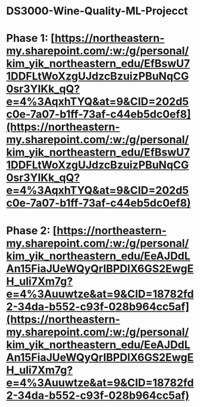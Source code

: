 # DS3000-Wine-Quality-ML-Projecct

# Phase 1: [https://northeastern-my.sharepoint.com/:w:/g/personal/kim_yik_northeastern_edu/EfBswU71DDFLtWoXzgUJdzcBzuizPBuNqCG0sr3YIKk_qQ?e=4%3AqxhTYQ&at=9&CID=202d5c0e-7a07-b1ff-73af-c44eb5dc0ef8](https://northeastern-my.sharepoint.com/:w:/g/personal/kim_yik_northeastern_edu/EfBswU71DDFLtWoXzgUJdzcBzuizPBuNqCG0sr3YIKk_qQ?e=4%3AqxhTYQ&at=9&CID=202d5c0e-7a07-b1ff-73af-c44eb5dc0ef8)

# Phase 2: [https://northeastern-my.sharepoint.com/:w:/g/personal/kim_yik_northeastern_edu/EeAJDdLAn15FiaJUeWQyQrIBPDlX6GS2EwgEH_uli7Xm7g?e=4%3Auuwtze&at=9&CID=18782fd2-34da-b552-c93f-028b964cc5af](https://northeastern-my.sharepoint.com/:w:/g/personal/kim_yik_northeastern_edu/EeAJDdLAn15FiaJUeWQyQrIBPDlX6GS2EwgEH_uli7Xm7g?e=4%3Auuwtze&at=9&CID=18782fd2-34da-b552-c93f-028b964cc5af)
